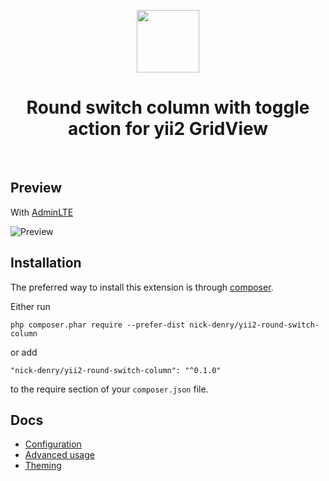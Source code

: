 <p align="center">
    <a href="https://github.com/yiisoft" target="_blank">
        <img src="https://avatars0.githubusercontent.com/u/993323" height="100px">
    </a>
    <h1 align="center">Round switch column with toggle action for yii2 GridView</h1>
    <br>
</p>

Preview
-------
With [AdminLTE](https://github.com/dmstr/yii2-adminlte-asset)

![Preview](https://user-images.githubusercontent.com/1450983/37547401-780c0374-2982-11e8-8bc1-372ccf8a8c78.png)


Installation
------------

The preferred way to install this extension is through [composer](http://getcomposer.org/download/).

Either run

```
php composer.phar require --prefer-dist nick-denry/yii2-round-switch-column
```

or add

```
"nick-denry/yii2-round-switch-column": "^0.1.0"
```

to the require section of your `composer.json` file.

Docs
-----
*  [Configuration](docs/configuration.md)
*  [Advanced usage](docs/advanced-usage.md)
*  [Theming](docs/theming.md)


